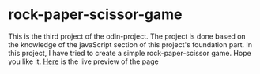 # rock-paper-scissor-game

This is the third project of the odin-project. The project is done based on the knowledge of the javaScript section of this project's foundation part. In this project, I have tried to create a simple rock-paper-scissor game. Hope you like it.
[Here](https://mahirrafid.github.io/rock-paper-scissor-game/) is the live preview of the page
